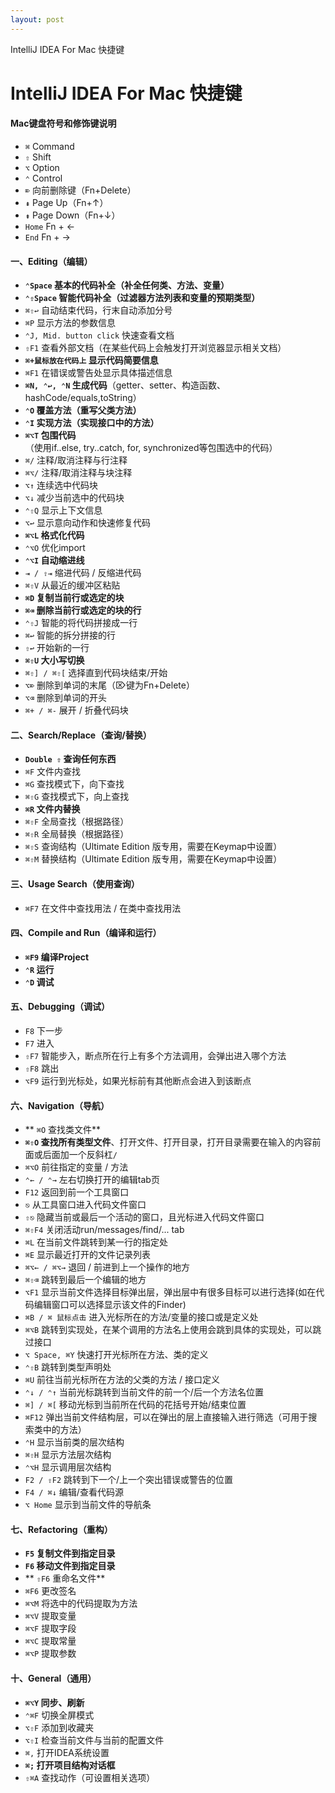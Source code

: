 ```yaml
---
layout: post
---
```

IntelliJ IDEA For Mac 快捷键
# IntelliJ IDEA For Mac 快捷键


#### Mac键盘符号和修饰键说明
- `⌘` Command
- `⇧` Shift
- `⌥` Option
- `⌃` Control
- `⌦` 向前删除键（Fn+Delete）
- `⇞` Page Up（Fn+↑）
- `⇟` Page Down（Fn+↓）
- `Home` Fn + ←
- `End` Fn + →

#### 一、Editing（编辑）
- **`⌃Space` 基本的代码补全（补全任何类、方法、变量）**
- **`⌃⇧Space` 智能代码补全（过滤器方法列表和变量的预期类型）**
- `⌘⇧↩` 自动结束代码，行末自动添加分号
- `⌘P` 显示方法的参数信息
- `⌃J, Mid. button click` 快速查看文档
- `⇧F1` 查看外部文档（在某些代码上会触发打开浏览器显示相关文档）
- **`⌘+鼠标放在代码上` 显示代码简要信息**
- `⌘F1` 在错误或警告处显示具体描述信息
- **`⌘N, ⌃↩, ⌃N` 生成代码**（getter、setter、构造函数、hashCode/equals,toString）
- **`⌃O` 覆盖方法（重写父类方法）**
- **`⌃I` 实现方法（实现接口中的方法）**
- **`⌘⌥T` 包围代码**（使用if..else, try..catch, for, synchronized等包围选中的代码）
- `⌘/` 注释/取消注释与行注释
- `⌘⌥/` 注释/取消注释与块注释
- `⌥↑` 连续选中代码块
- `⌥↓` 减少当前选中的代码块
- `⌃⇧Q` 显示上下文信息
- `⌥↩` 显示意向动作和快速修复代码
- **`⌘⌥L` 格式化代码**
- `⌃⌥O` 优化import
- **`⌃⌥I` 自动缩进线**
- `⇥ / ⇧⇥` 缩进代码 / 反缩进代码
- `⌘⇧V` 从最近的缓冲区粘贴
- **`⌘D` 复制当前行或选定的块**
- **`⌘⌫` 删除当前行或选定的块的行**
- `⌃⇧J` 智能的将代码拼接成一行
- `⌘↩` 智能的拆分拼接的行
- `⇧↩` 开始新的一行
- **`⌘⇧U` 大小写切换**
- `⌘⇧] / ⌘⇧[` 选择直到代码块结束/开始 
- `⌥⌦` 删除到单词的末尾（⌦键为Fn+Delete）
- `⌥⌫` 删除到单词的开头
- `⌘+ / ⌘-` 展开 / 折叠代码块

#### 二、Search/Replace（查询/替换）
- **`Double ⇧` 查询任何东西**
- `⌘F` 文件内查找
- `⌘G` 查找模式下，向下查找
- `⌘⇧G` 查找模式下，向上查找
- **`⌘R` 文件内替换**
- `⌘⇧F` 全局查找（根据路径）
- `⌘⇧R` 全局替换（根据路径）
- `⌘⇧S` 查询结构（Ultimate Edition 版专用，需要在Keymap中设置）
- `⌘⇧M` 替换结构（Ultimate Edition 版专用，需要在Keymap中设置）

#### 三、Usage Search（使用查询）
- `⌘F7` 在文件中查找用法 / 在类中查找用法

#### 四、Compile and Run（编译和运行）
- **`⌘F9` 编译Project**
- **`⌃R` 运行**
- **`⌃D` 调试**

#### 五、Debugging（调试）
- `F8` 下一步
- `F7` 进入
- `⇧F7` 智能步入，断点所在行上有多个方法调用，会弹出进入哪个方法
- `⇧F8` 跳出
- `⌥F9` 运行到光标处，如果光标前有其他断点会进入到该断点

#### 六、Navigation（导航）
- ** `⌘O` 查找类文件**
- **`⌘⇧O` 查找所有类型文件**、打开文件、打开目录，打开目录需要在输入的内容前面或后面加一个反斜杠`/`
- `⌘⌥O` 前往指定的变量 / 方法
- `⌃← / ⌃→` 左右切换打开的编辑tab页
- `F12` 返回到前一个工具窗口
- `⎋` 从工具窗口进入代码文件窗口
- `⇧⎋` 隐藏当前或最后一个活动的窗口，且光标进入代码文件窗口
- `⌘⇧F4` 关闭活动run/messages/find/... tab
- `⌘L` 在当前文件跳转到某一行的指定处
- `⌘E` 显示最近打开的文件记录列表
- `⌘⌥← / ⌘⌥→` 退回 / 前进到上一个操作的地方
- `⌘⇧⌫` 跳转到最后一个编辑的地方
- `⌥F1` 显示当前文件选择目标弹出层，弹出层中有很多目标可以进行选择(如在代码编辑窗口可以选择显示该文件的Finder)
- `⌘B / ⌘ 鼠标点击` 进入光标所在的方法/变量的接口或是定义处
- `⌘⌥B` 跳转到实现处，在某个调用的方法名上使用会跳到具体的实现处，可以跳过接口
- `⌥ Space, ⌘Y` 快速打开光标所在方法、类的定义
- `⌃⇧B` 跳转到类型声明处
- `⌘U` 前往当前光标所在方法的父类的方法 / 接口定义
- `⌃↓ / ⌃↑` 当前光标跳转到当前文件的前一个/后一个方法名位置
- `⌘] / ⌘[` 移动光标到当前所在代码的花括号开始/结束位置
- `⌘F12` 弹出当前文件结构层，可以在弹出的层上直接输入进行筛选（可用于搜索类中的方法）
- `⌃H` 显示当前类的层次结构
- `⌘⇧H` 显示方法层次结构
- `⌃⌥H` 显示调用层次结构
- `F2 / ⇧F2` 跳转到下一个/上一个突出错误或警告的位置
- `F4 / ⌘↓` 编辑/查看代码源
- `⌥ Home` 显示到当前文件的导航条

#### 七、Refactoring（重构）
- **`F5` 复制文件到指定目录**
- **`F6` 移动文件到指定目录**
- ** `⇧F6` 重命名文件**
- `⌘F6` 更改签名
- `⌘⌥M` 将选中的代码提取为方法
- `⌘⌥V` 提取变量
- `⌘⌥F` 提取字段
- `⌘⌥C` 提取常量
- `⌘⌥P` 提取参数

#### 十、General（通用）
- **`⌘⌥Y` 同步、刷新**
- `⌃⌘F` 切换全屏模式
- `⌥⇧F` 添加到收藏夹
- `⌥⇧I` 检查当前文件与当前的配置文件
- `⌘,` 打开IDEA系统设置
- **`⌘;` 打开项目结构对话框**
- `⇧⌘A` 查找动作（可设置相关选项）
